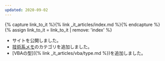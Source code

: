 ```yaml
---
updated: 2020-09-02
---
```

{% capture link_to_it %}{% link _it_articles/index.md %}{% endcapture %}
{% assign link_to_it = link_to_it | remove: 'index' %}

- サイトを公開しました。
- [技術系メモ]({{link_to_it}})のカテゴリを追加しました。
- [VBAの型]({% link _it_articles/vba/type.md %})を追加しました。